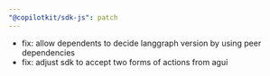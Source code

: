 ```yaml
---
"@copilotkit/sdk-js": patch
---
```


- fix: allow dependents to decide langgraph version by using peer dependencies
- fix: adjust sdk to accept two forms of actions from agui
